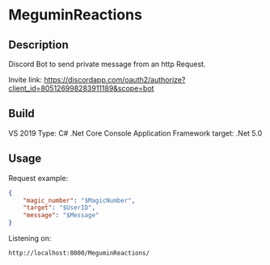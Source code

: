 # MeguminReactions

## Description

Discord Bot to send private message from an http Request.

Invite link:
https://discordapp.com/oauth2/authorize?client_id=805126998283911189&scope=bot

## Build

VS 2019
Type: C# .Net Core Console Application
Framework target: .Net 5.0

## Usage

Request example:

```json
{
    "magic_number": "$MagicNumber",
    "target": "$UserID",
    "message": "$Message"
}
```

Listening on:
```
http://localhost:8000/MeguminReactions/
```
